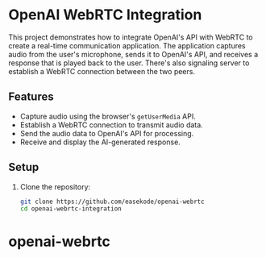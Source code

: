 # OpenAI WebRTC Integration

This project demonstrates how to integrate OpenAI's API with WebRTC to create a real-time communication application. The application captures audio from the user's microphone, sends it to OpenAI's API, and receives a response that is played back to the user.
There's also signaling server to establish a WebRTC connection between the two peers.

## Features

- Capture audio using the browser's `getUserMedia` API.
- Establish a WebRTC connection to transmit audio data.
- Send the audio data to OpenAI's API for processing.
- Receive and display the AI-generated response.

## Setup

1. Clone the repository:
   ```bash
   git clone https://github.com/easekode/openai-webrtc
   cd openai-webrtc-integration
   ```

# openai-webrtc
